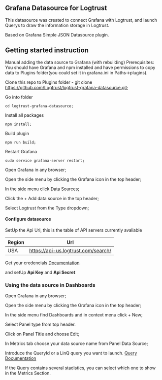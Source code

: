 Grafana Datasource for Logtrust
-----

This datasource was created to connect Grafana with Logtrust, and launch Querys
to draw the information storage in Logtrust.

Based on Grafana Simple JSON Datasource plugin.

Getting started instruction
---

Manual adding the data source to Grafana (with rebuilding)
Prerequisites: You should have Grafana and npm installed and have permissions to copy data to Plugins folder(you could set it in grafana.ini in Paths->plugins).

Clone this repo to Plugins folder - git clone https://github.com/Logtrust/logtrust-grafana-datasource.git;

Go into folder 

	cd logtrust-grafana-datasource;

Install all packages

	npm install;

Build plugin 
	
	npm run build;

Restart Grafana 

	sudo service grafana-server restart;
	
Open Grafana in any browser;

Open the side menu by clicking the Grafana icon in the top header;

In the side menu click Data Sources;

Click the + Add data source in the top header;

Select Logtrust from the Type dropdown;

#### Configure datasource

SetUp the Api Uri, this is the table of API servers currently avaliable

| Region | Url |
|--------|-----|
| USA | https://api-us.logtrust.com/search/ |

Get your credencials [Documentation]( https://docs.logtrust.com/confluence/docs/system-configuration/relays/credentials )

and setUp **Api Key** and **Api Secret**



### Using the data source in Dashboards

Open Grafana in any browser;

Open the side menu by clicking the Grafana icon in the top header;

In the side menu find Dashboards and in context menu click + New;

Select Panel type from top header.

Click on Panel Title and choose Edit;

In Metrics tab choose your data source name from Panel Data Source;

Introduce the QueryId or a LinQ query you want to launch. [Query Documentation](https://docs.logtrust.com/confluence/docs/data-search)

If the Query contains several stadistics, you can select which one to show in the Metrics Section. 

